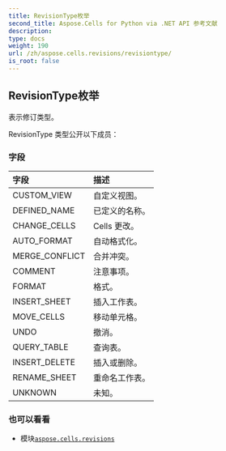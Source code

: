 ```yaml
---
title: RevisionType枚举
second_title: Aspose.Cells for Python via .NET API 参考文献
description:
type: docs
weight: 190
url: /zh/aspose.cells.revisions/revisiontype/
is_root: false
---
```

## RevisionType枚举
表示修订类型。



RevisionType 类型公开以下成员：

### 字段
|字段|描述|
| :- | :- |
| CUSTOM_VIEW |自定义视图。|
| DEFINED_NAME |已定义的名称。|
| CHANGE_CELLS | Cells 更改。|
| AUTO_FORMAT |自动格式化。|
| MERGE_CONFLICT |合并冲突。|
| COMMENT |注意事项。|
| FORMAT |格式。|
| INSERT_SHEET |插入工作表。|
| MOVE_CELLS |移动单元格。|
| UNDO |撤消。|
| QUERY_TABLE |查询表。|
| INSERT_DELETE |插入或删除。|
| RENAME_SHEET |重命名工作表。|
| UNKNOWN |未知。|



### 也可以看看
* 模块[`aspose.cells.revisions`](..)
